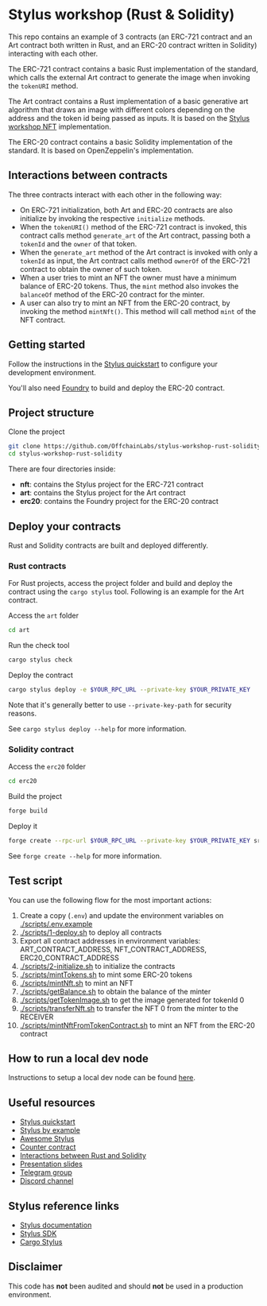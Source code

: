 # Stylus workshop (Rust & Solidity)

This repo contains an example of 3 contracts (an ERC-721 contract and an Art contract both written in Rust, and an ERC-20 contract written in Solidity) interacting with each other.

The ERC-721 contract contains a basic Rust implementation of the standard, which calls the external Art contract to generate the image when invoking the `tokenURI` method.

The Art contract contains a Rust implementation of a basic generative art algorithm that draws an image with different colors depending on the address and the token id being passed as inputs. It is based on the [Stylus workshop NFT](https://github.com/OffchainLabs/stylus-workshop-nft/) implementation.

The ERC-20 contract contains a basic Solidity implementation of the standard. It is based on OpenZeppelin's implementation.

## Interactions between contracts

The three contracts interact with each other in the following way:
- On ERC-721 initialization, both Art and ERC-20 contracts are also initialize by invoking the respective `initialize` methods. 
- When the `tokenURI()` method of the ERC-721 contract is invoked, this contract calls method `generate_art` of the Art contract, passing both a `tokenId` and the `owner` of that token.
- When the `generate_art` method of the Art contract is invoked with only a `tokenId` as input, the Art contract calls method `ownerOf` of the ERC-721 contract to obtain the owner of such token.
- When a user tries to mint an NFT the owner must have a minimum balance of ERC-20 tokens. Thus, the `mint` method also invokes the `balanceOf` method of the ERC-20 contract for the minter.
- A user can also try to mint an NFT from the ERC-20 contract, by invoking the method `mintNft()`. This method will call method `mint` of the NFT contract.

## Getting started

Follow the instructions in the [Stylus quickstart](https://docs.arbitrum.io/stylus/stylus-quickstart) to configure your development environment.

You'll also need [Foundry](https://github.com/foundry-rs/foundry) to build and deploy the ERC-20 contract.

## Project structure

Clone the project

```sh
git clone https://github.com/OffchainLabs/stylus-workshop-rust-solidity.git
cd stylus-workshop-rust-solidity
```

There are four directories inside:

- **nft**: contains the Stylus project for the ERC-721 contract
- **art**: contains the Stylus project for the Art contract
- **erc20**: contains the Foundry project for the ERC-20 contract 

## Deploy your contracts

Rust and Solidity contracts are built and deployed differently.

### Rust contracts

For Rust projects, access the project folder and build and deploy the contract using the `cargo stylus` tool. Following is an example for the Art contract.

Access the `art` folder

```sh
cd art
```

Run the check tool

```sh
cargo stylus check
```

Deploy the contract

```sh
cargo stylus deploy -e $YOUR_RPC_URL --private-key $YOUR_PRIVATE_KEY
```

Note that it's generally better to use `--private-key-path` for security reasons.

See `cargo stylus deploy --help` for more information.

### Solidity contract

Access the `erc20` folder

```sh
cd erc20
```

Build the project

```sh
forge build
```

Deploy it

```sh
forge create --rpc-url $YOUR_RPC_URL --private-key $YOUR_PRIVATE_KEY src/MyToken.sol:MyToken
```

See `forge create --help` for more information.

## Test script

You can use the following flow for the most important actions:

1. Create a copy (`.env`) and update the environment variables on [./scripts/.env.example](./scripts/.env.example)
2. [./scripts/1-deploy.sh](./scripts/1-deploy.sh) to deploy all contracts
3. Export all contract addresses in environment variables: ART_CONTRACT_ADDRESS, NFT_CONTRACT_ADDRESS, ERC20_CONTRACT_ADDRESS
4. [./scripts/2-initialize.sh](./scripts/2-initialize.sh) to initialize the contracts
5. [./scripts/mintTokens.sh](./scripts/mintTokens.sh) to mint some ERC-20 tokens
6. [./scripts/mintNft.sh](./scripts/mintNft.sh) to mint an NFT
7. [./scripts/getBalance.sh](./scripts/getBalance.sh) to obtain the balance of the minter
8. [./scripts/getTokenImage.sh](./scripts/getTokenImage.sh) to get the image generated for tokenId 0
9. [./scripts/transferNft.sh](./scripts/transferNft.sh) to transfer the NFT 0 from the minter to the RECEIVER
10. [./scripts/mintNftFromTokenContract.sh](./scripts/mintNftFromTokenContract.sh) to mint an NFT from the ERC-20 contract

## How to run a local dev node

Instructions to setup a local dev node can be found [here](https://docs.arbitrum.io/run-arbitrum-node/run-local-dev-node).

## Useful resources

- [Stylus quickstart](https://docs.arbitrum.io/stylus/stylus-quickstart)
- [Stylus by example](https://stylus-by-example.org/)
- [Awesome Stylus](https://github.com/OffchainLabs/awesome-stylus)
- [Counter contract](https://github.com/OffchainLabs/stylus-workshop-counter)
- [Interactions between Rust and Solidity](https://github.com/OffchainLabs/stylus-workshop-rust-solidity/)
- [Presentation slides](https://docs.google.com/presentation/d/e/2PACX-1vQB44hpWHBig5REVntjxK-Djs8p1XuQB26pg0ouldTWxTaaYpK3awEV4A8Spv9Z3nCr-473ix853sbr/pub?start=false&loop=false&delayms=3000)
- [Telegram group](https://t.me/arbitrum_stylus)
- [Discord channel](https://discord.com/channels/585084330037084172/1146789176939909251)

## Stylus reference links

- [Stylus documentation](https://docs.arbitrum.io/stylus/stylus-gentle-introduction)
- [Stylus SDK](https://github.com/OffchainLabs/stylus-sdk-rs)
- [Cargo Stylus](https://github.com/OffchainLabs/cargo-stylus)

## Disclaimer

This code has **not** been audited and should **not** be used in a production environment.
